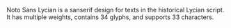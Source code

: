 Noto Sans Lycian is a sanserif design for texts in the historical Lycian script. It has multiple weights, contains 34 glyphs, and supports 33 characters.